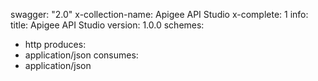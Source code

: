swagger: "2.0"
x-collection-name: Apigee API Studio
x-complete: 1
info:
  title: Apigee API Studio
  version: 1.0.0
schemes:
- http
produces:
- application/json
consumes:
- application/json